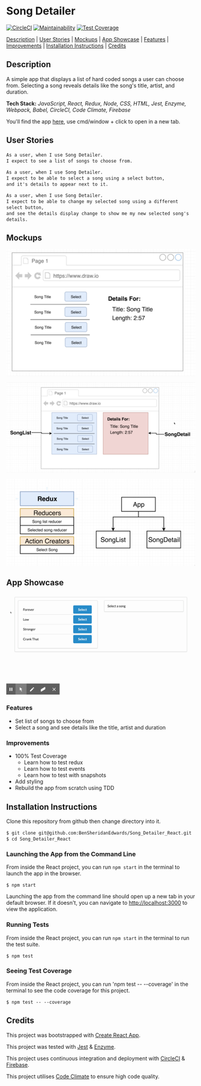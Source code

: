# Song Detailer

[![CircleCI](https://circleci.com/gh/BenSheridanEdwards/Song_Detailer_React.svg?style=svg)](https://circleci.com/gh/BenSheridanEdwards/Song_Detailer_React)
[![Maintainability](https://api.codeclimate.com/v1/badges/927be19b769a8cc8fa03/maintainability)](https://codeclimate.com/github/BenSheridanEdwards/Song_Detailer_React/maintainability)
[![Test Coverage](https://api.codeclimate.com/v1/badges/927be19b769a8cc8fa03/test_coverage)](https://codeclimate.com/github/BenSheridanEdwards/Song_Detailer_React/test_coverage)

[Description](#description) | [User Stories](#user-stories) | [Mockups](#mockups) | [App Showcase](#app-showcase) | [Features](#features) | [Improvements](#improvements) | [Installation Instructions](#installation) | [Credits](#credits)

## <a name="description">Description</a>

A simple app that displays a list of hard coded songs a user can choose from. Selecting a song reveals details like the song's title, artist, and duration. 

**Tech Stack:** *JavaScript, React, Redux, Node, CSS, HTML, Jest, Enzyme, Webpack, Babel, CircleCI, Code Climate, Firebase*

You'll find the app [here](https://song-detailer-react.web.app/), use cmd/window + click to open in a new tab.

## <a name="user-stories">User Stories</a>

```
As a user, when I use Song Detailer.
I expect to see a list of songs to choose from. 
```

```
As a user, when I use Song Detailer.
I expect to be able to select a song using a select button, 
and it's details to appear next to it. 
```

```
As a user, when I use Song Detailer. 
I expect to be able to change my selected song using a different select button, 
and see the details display change to show me my new selected song's details.
```

## <a name="mockups">Mockups</a>

![App Mockup](https://github.com/BenSheridanEdwards/Song_Detailer_React/blob/master/media/Mockups/SongDetailer-MockupApp.png)

![Component Mockup](https://github.com/BenSheridanEdwards/Song_Detailer_React/blob/master/media/Mockups/SongDetailer-MockupComponents.png)

![Redux Mockup](https://github.com/BenSheridanEdwards/Song_Detailer_React/blob/master/media/Mockups/SongDetailer-MockupReduxStructure.png)

## <a name="app-showcase">App Showcase</a>

![App Screenrecording](https://github.com/BenSheridanEdwards/Song_Detailer_React/blob/master/media/Showcase/SongDetailer-AppShowcase.gif)

### <a name="features">Features</a>

- Set list of songs to choose from
- Select a song and see details like the title, artist and duration

### <a name="improvements">Improvements</a>

- 100% Test Coverage
  - Learn how to test redux
  - Learn how to test events
  - Learn how to test with snapshots
- Add styling
- Rebuild the app from scratch using TDD

## <a name="installation">Installation Instructions</a>

Clone this repository from github then change directory into it.
```
$ git clone git@github.com:BenSheridanEdwards/Song_Detailer_React.git
$ cd Song_Detailer_React
```

### Launching the App from the Command Line

From inside the React project, you can run `npm start` in the terminal to launch the app in the browser.

```
$ npm start
```

Launching the app from the command line should open up a new tab in your default browser. If it doesn't, you can navigate to [http://localhost:3000](http://localhost:3000) to view the application.

### Running Tests

From inside the React project, you can run `npm start` in the terminal to run the test suite. 

```
$ npm test
```

### Seeing Test Coverage

From inside the React project, you can run 'npm test -- --coverage' in the terminal to see the code coverage for this project.

```
$ npm test -- --coverage
```

## <a name="credits">Credits</a>

This project was bootstrapped with [Create React App](https://github.com/facebook/create-react-app).

This project was tested with [Jest](https://jestjs.io/) & [Enzyme](https://enzymejs.github.io/enzyme/). 

This project uses continuous integration and deployment with [CircleCI](https://circleci.com/) & [Firebase](https://firebase.google.com/).

This project utilises [Code Climate](https://codeclimate.com/) to ensure high code quality.
